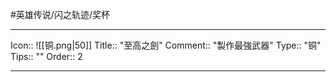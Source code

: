 #英雄传说/闪之轨迹/奖杯 

---

Icon:: ![[铜.png|50]]
Title:: "至高之劍"
Comment:: "製作最強武器"
Type:: "铜"
Tips:: ""
Order:: 2

---